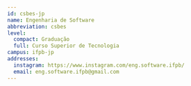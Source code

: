```yaml
---
id: csbes-jp
name: Engenharia de Software
abbreviation: csbes
level:
  compact: Graduação
  full: Curso Superior de Tecnologia
campus: ifpb-jp
addresses:
  instagram: https://www.instagram.com/eng.software.ifpb/
  email: eng.software.ifpb@gmail.com
---
```

